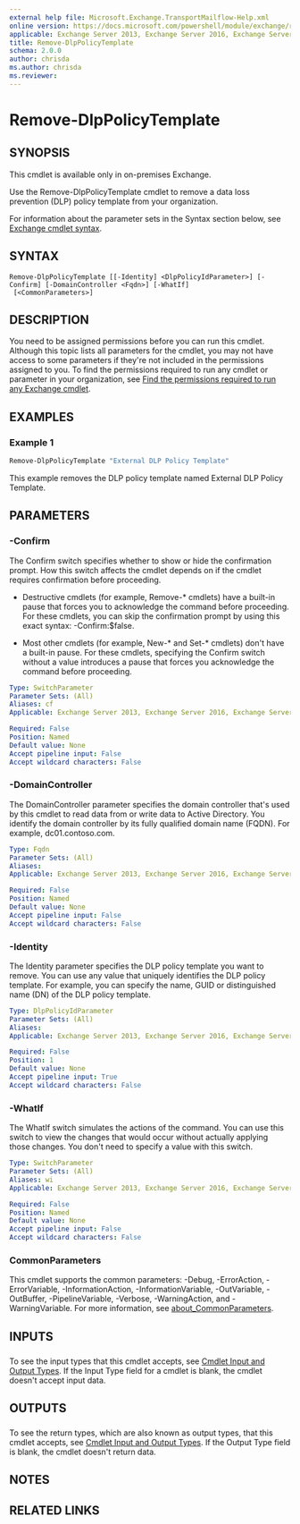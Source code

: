 ```yaml
---
external help file: Microsoft.Exchange.TransportMailflow-Help.xml
online version: https://docs.microsoft.com/powershell/module/exchange/remove-dlppolicytemplate
applicable: Exchange Server 2013, Exchange Server 2016, Exchange Server 2019
title: Remove-DlpPolicyTemplate
schema: 2.0.0
author: chrisda
ms.author: chrisda
ms.reviewer:
---
```


# Remove-DlpPolicyTemplate

## SYNOPSIS
This cmdlet is available only in on-premises Exchange.

Use the Remove-DlpPolicyTemplate cmdlet to remove a data loss prevention (DLP) policy template from your organization.

For information about the parameter sets in the Syntax section below, see [Exchange cmdlet syntax](https://docs.microsoft.com/powershell/exchange/exchange-cmdlet-syntax).

## SYNTAX

```
Remove-DlpPolicyTemplate [[-Identity] <DlpPolicyIdParameter>] [-Confirm] [-DomainController <Fqdn>] [-WhatIf]
 [<CommonParameters>]
```

## DESCRIPTION
You need to be assigned permissions before you can run this cmdlet. Although this topic lists all parameters for the cmdlet, you may not have access to some parameters if they're not included in the permissions assigned to you. To find the permissions required to run any cmdlet or parameter in your organization, see [Find the permissions required to run any Exchange cmdlet](https://docs.microsoft.com/powershell/exchange/find-exchange-cmdlet-permissions).

## EXAMPLES

### Example 1
```powershell
Remove-DlpPolicyTemplate "External DLP Policy Template"
```

This example removes the DLP policy template named External DLP Policy Template.

## PARAMETERS

### -Confirm
The Confirm switch specifies whether to show or hide the confirmation prompt. How this switch affects the cmdlet depends on if the cmdlet requires confirmation before proceeding.

- Destructive cmdlets (for example, Remove-\* cmdlets) have a built-in pause that forces you to acknowledge the command before proceeding. For these cmdlets, you can skip the confirmation prompt by using this exact syntax: -Confirm:$false.

- Most other cmdlets (for example, New-\* and Set-\* cmdlets) don't have a built-in pause. For these cmdlets, specifying the Confirm switch without a value introduces a pause that forces you acknowledge the command before proceeding.

```yaml
Type: SwitchParameter
Parameter Sets: (All)
Aliases: cf
Applicable: Exchange Server 2013, Exchange Server 2016, Exchange Server 2019

Required: False
Position: Named
Default value: None
Accept pipeline input: False
Accept wildcard characters: False
```

### -DomainController
The DomainController parameter specifies the domain controller that's used by this cmdlet to read data from or write data to Active Directory. You identify the domain controller by its fully qualified domain name (FQDN). For example, dc01.contoso.com.

```yaml
Type: Fqdn
Parameter Sets: (All)
Aliases:
Applicable: Exchange Server 2013, Exchange Server 2016, Exchange Server 2019

Required: False
Position: Named
Default value: None
Accept pipeline input: False
Accept wildcard characters: False
```

### -Identity
The Identity parameter specifies the DLP policy template you want to remove. You can use any value that uniquely identifies the DLP policy template. For example, you can specify the name, GUID or distinguished name (DN) of the DLP policy template.

```yaml
Type: DlpPolicyIdParameter
Parameter Sets: (All)
Aliases:
Applicable: Exchange Server 2013, Exchange Server 2016, Exchange Server 2019

Required: False
Position: 1
Default value: None
Accept pipeline input: True
Accept wildcard characters: False
```

### -WhatIf
The WhatIf switch simulates the actions of the command. You can use this switch to view the changes that would occur without actually applying those changes. You don't need to specify a value with this switch.

```yaml
Type: SwitchParameter
Parameter Sets: (All)
Aliases: wi
Applicable: Exchange Server 2013, Exchange Server 2016, Exchange Server 2019

Required: False
Position: Named
Default value: None
Accept pipeline input: False
Accept wildcard characters: False
```

### CommonParameters
This cmdlet supports the common parameters: -Debug, -ErrorAction, -ErrorVariable, -InformationAction, -InformationVariable, -OutVariable, -OutBuffer, -PipelineVariable, -Verbose, -WarningAction, and -WarningVariable. For more information, see [about_CommonParameters](https://go.microsoft.com/fwlink/p/?LinkID=113216).

## INPUTS

###  
To see the input types that this cmdlet accepts, see [Cmdlet Input and Output Types](https://go.microsoft.com/fwlink/p/?linkId=616387). If the Input Type field for a cmdlet is blank, the cmdlet doesn't accept input data.

## OUTPUTS

###  
To see the return types, which are also known as output types, that this cmdlet accepts, see [Cmdlet Input and Output Types](https://go.microsoft.com/fwlink/p/?linkId=616387). If the Output Type field is blank, the cmdlet doesn't return data.

## NOTES

## RELATED LINKS
